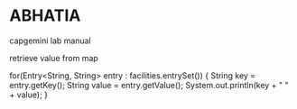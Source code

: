 # ABHATIA
capgemini lab manual 

retrieve value from map

for(Entry<String, String> entry : facilities.entrySet()) {
    String key = entry.getKey();
    String value = entry.getValue();
    System.out.println(key + " " + value);
}
